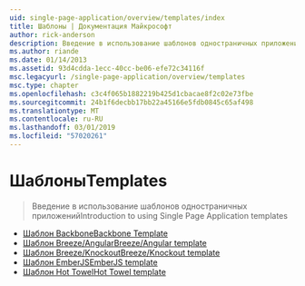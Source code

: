 ```yaml
---
uid: single-page-application/overview/templates/index
title: Шаблоны | Документация Майкрософт
author: rick-anderson
description: Введение в использование шаблонов одностраничных приложений
ms.author: riande
ms.date: 01/14/2013
ms.assetid: 93d4cdda-1ecc-40cc-be06-efe72c34116f
msc.legacyurl: /single-page-application/overview/templates
msc.type: chapter
ms.openlocfilehash: c3c4f065b1882219b425d1cbacae8f2c02e73fbe
ms.sourcegitcommit: 24b1f6decbb17bb22a45166e5fdb0845c65af498
ms.translationtype: MT
ms.contentlocale: ru-RU
ms.lasthandoff: 03/01/2019
ms.locfileid: "57020261"
---
```

<a name="templates"></a><span data-ttu-id="fb338-103">Шаблоны</span><span class="sxs-lookup"><span data-stu-id="fb338-103">Templates</span></span>
====================
> <span data-ttu-id="fb338-104">Введение в использование шаблонов одностраничных приложений</span><span class="sxs-lookup"><span data-stu-id="fb338-104">Introduction to using Single Page Application templates</span></span>


- [<span data-ttu-id="fb338-105">Шаблон Backbone</span><span class="sxs-lookup"><span data-stu-id="fb338-105">Backbone Template</span></span>](backbonejs-template.md)
- [<span data-ttu-id="fb338-106">Шаблон Breeze/Angular</span><span class="sxs-lookup"><span data-stu-id="fb338-106">Breeze/Angular template</span></span>](breezeangular-template.md)
- [<span data-ttu-id="fb338-107">Шаблон Breeze/Knockout</span><span class="sxs-lookup"><span data-stu-id="fb338-107">Breeze/Knockout template</span></span>](breezeknockout-template.md)
- [<span data-ttu-id="fb338-108">Шаблон EmberJS</span><span class="sxs-lookup"><span data-stu-id="fb338-108">EmberJS template</span></span>](emberjs-template.md)
- [<span data-ttu-id="fb338-109">Шаблон Hot Towel</span><span class="sxs-lookup"><span data-stu-id="fb338-109">Hot Towel template</span></span>](hottowel-template.md)
